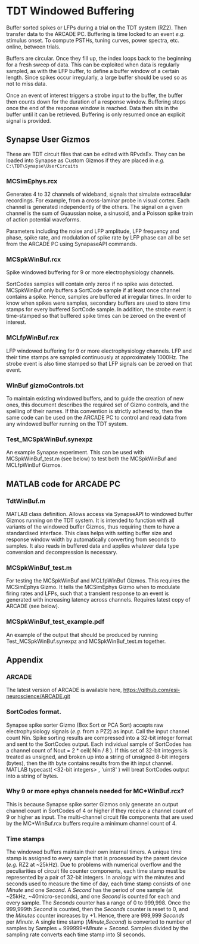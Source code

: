 # TDT Windowed Buffering
Buffer sorted spikes or LFPs during a trial on the TDT system (RZ2). Then transfer data to the ARCADE PC. Buffering is time locked to an event _e.g._ stimulus onset. To compute PSTHs, tuning curves, power spectra, etc. online, between trials.

Buffers are circular. Once they fill up, the index loops back to the beginning for a fresh sweep of data. This can be exploited when data is regularly sampled, as with the LFP buffer, to define a buffer window of a certain length. Since spikes occur irregularly, a large buffer should be used so as not to miss data.

Once an event of interest triggers a strobe input to the buffer, the buffer then counts down for the duration of a response window. Buffering stops once the end of the response window is reached. Data then sits in the buffer until it can be retrieved. Buffering is only resumed once an explicit signal is provided.

## Synapse User Gizmos
These are TDT circuit files that can be edited with RPvdsEx. They can be loaded into Synapse as Custom Gizmos if they are placed in _e.g._ `C:\TDT\Synapse\UserCircuits`

### MCSimEphys.rcx
Generates 4 to 32 channels of wideband, signals that simulate extracellular recordings. For example, from a cross-laminar probe in visual cortex. Each channel is generated independently of the others. The signal on a given channel is the sum of Guaussian noise, a sinusoid, and a Poisson spike train of action potential waveforms.

Parameters including the noise and LFP amplitude, LFP frequency and phase, spike rate, and modulation of spike rate by LFP phase can all be set from the ARCADE PC using SynapaseAPI commands.

### MCSpkWinBuf.rcx
Spike windowed buffering for 9 or more electrophysiology channels.

SortCodes samples will contain only zeros if no spike was detected. MCSpkWinBuf only buffers a SortCode sample if at least once channel contains a spike. Hence, samples are buffered at irregular times. In order to know when spikes were samples, secondary buffers are used to store time stamps for every buffered SortCode sample. In addition, the strobe event is time-stamped so that buffered spike times can be zeroed on the event of interest.

### MCLfpWinBuf.rcx
LFP windowed buffering for 9 or more electrophysiology channels. LFP and their time stamps are sampled continuously at approximately 1000Hz. The strobe event is also time stamped so that LFP signals can be zeroed on that event.

### WinBuf gizmoControls.txt
To maintain existing windowed buffers, and to guide the creation of new ones, this document describes the required set of Gizmo controls, and the spelling of their names. If this convention is strictly adhered to, then the same code can be used on the ARCADE PC to control and read data from any windowed buffer running on the TDT system.

### Test_MCSpkWinBuf.synexpz
An example Synapse experiment. This can be used with MCSpkWinBuf_test.m (see below) to test both the MCSpkWinBuf and MCLfpWinBuf Gizmos.

## MATLAB code for ARCADE PC

### TdtWinBuf.m
MATLAB class definition. Allows access via SynapseAPI to windowed buffer Gizmos running on the TDT system. It is intended to function with all variants of the windowed buffer Gizmos, thus requiring them to have a standardised interface. This class helps with setting buffer size and response window width by automatically converting from seconds to samples. It also reads in buffered data and applies whatever data type conversion and decompression is necessary.

### MCSpkWinBuf_test.m
For testing the MCSpkWinBuf and MCLfpWinBuf Gizmos. This requires the MCSimEphys Gizmo. It tells the MCSimEphys Gizmo when to modulate firing rates and LFPs, such that a transient response to an event is generated with increasing latency across channels. Requires latest copy of ARCADE (see below).

### MCSpkWinBuf_test_example.pdf
An example of the output that should be produced by running Test_MCSpkWinBuf.synexpz and MCSpkWinBuf_test.m together.

## Appendix

### ARCADE
The latest version of ARCADE is available here, https://github.com/esi-neuroscience/ARCADE.git

### SortCodes format.
Synapse spike sorter Gizmo (Box Sort or PCA Sort) accepts raw electrophysiology signals (_e.g._ from a PZ2) as input. Call the input channel count Nin. Spike sorting results are compressed into a 32-bit integer format and sent to the SortCodes output. Each individual sample of SortCodes has a channel count of Nout = 2 * ceil( Nin / 8 ). If this set of 32-bit integers is treated as unsigned, and broken up into a string of unsigned 8-bit integers (bytes), then the ith byte contains results from the ith input channel. MATLAB typecast( <32-bit integers> , 'uint8' ) will breat SortCodes output into a string of bytes.

### Why 9 or more ephys channels needed for MC*WinBuf.rcx?
This is because Synapse spike sorter Gizmos only generate an output channel count in SortCodes of 4 or higher if they receive a channel count of 9 or higher as input. The multi-channel circuit file components that are used by the MC*WinBuf.rcx buffers require a minimum channel count of 4.

### Time stamps
The windowed buffers maintain their own internal timers. A unique time stamp is assigned to every sample that is processed by the parent device (_e.g._ RZ2 at ~25kHz). Due to problems with numerical overflow and the peculiarities of circuit file counter components, each time stamp must be represented by a pair of 32-bit integers. In analogy with the minutes and seconds used to measure the time of day, each time stamp consists of one _Minute_ and one _Second_. A _Second_ has the period of one sample (at ~25kHz, ~40micro-seconds), and one _Second_ is counted for each and every sample. The _Seconds_ counter has a range of 0 to 999,998. Once the 999,999th _Second_ is counted, then the _Seconds_ counter is reset to 0, and the _Minutes_ counter increases by +1. Hence, there are 999,999 _Seconds_ per _Minute_. A single time stamp (_Minute_,_Second_) is converted to number of samples by Samples = 999999*_Minute_ + _Second_. Samples divided by the sampling rate converts each time stamp into SI seconds.
